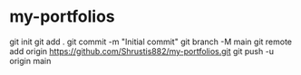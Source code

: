 # my-portfolios

git init
git add .
git commit -m "Initial commit"
git branch -M main
git remote add origin https://github.com/Shrustis882/my-portfolios.git
git push -u origin main

